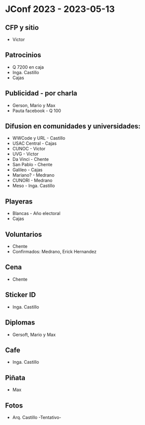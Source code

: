 # JConf 2023 - 2023-05-13

## CFP y sitio

* Victor

## Patrocinios

* Q 7200 en caja
* Inga. Castillo
* Cajas

## Publicidad - por charla

* Gerson, Mario y Max
* Pauta facebook - Q 100

## Difusion en comunidades y universidades:

* WWCode y URL - Castillo
* USAC Central - Cajas
* CUNOC - Victor
* UVG - Victor
* Da Vinci - Chente
* San Pablo - Chente
* Galileo - Cajas
* Mariano? - Medrano 
* CUNORI - Medrano
* Meso - Inga. Castillo

## Playeras

* Blancas - Año electoral
* Cajas

## Voluntarios

* Chente
* Confirmados: Medrano, Erick Hernandez

## Cena

* Chente

## Sticker ID

* Inga. Castillo

## Diplomas

* Gersoft, Mario y Max

## Cafe

* Inga. Castillo

## Piñata

* Max 

## Fotos

* Arq. Castillo -Tentativo-
